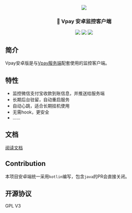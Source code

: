  <p align="center">
<img src="https://user-images.githubusercontent.com/37787014/227108078-5e2e2b20-1b33-440f-9cad-02a3d7a2a81d.png">
</p>


<h3 align="center">🚀 Vpay 安卓监控客户端</h3>

<p align="center">
 <img src="https://img.shields.io/static/v1?label=licenes&message=GPL%20V3&color=important&style=for-the-badge"/>
 <img src="https://img.shields.io/static/v1?label=version&message=0.1beta&color=9cf&style=for-the-badge"/>
 <img src="https://img.shields.io/static/v1?label=language&message=Kotlin&color=777BB4&style=for-the-badge"/>
</p>

## 简介

Vpay安卓版是与[Vpay服务端](https://github.com/Vpay-Collection/VPay)配套使用的监控客户端。

## 特性

- 监控微信支付宝收款到账信息，并推送给服务端
- 长期后台驻留，自动重启服务
- 自动心跳，适合长期挂机使用
- 无需hook，更安全
- ......

## 文档

[阅读文档](https://vpay.ankio.net/page/2#/_page/app)

## Contribution

本项目安卓端统一采用`kotlin`编写，包含`java`的PR会直接关闭。

## 开源协议

GPL V3

